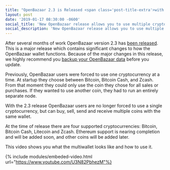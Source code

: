 ```yaml
---
title: "OpenBazaar 2.3 is Released <span class='post-title-extra'>with New Multiwallet Feature</span>"
layout: post
date: '2019-01-17 08:30:00 -0600'
social_title: 'New OpenBazaar release allows you to use multiple cryptocurrencies'
social_description: 'New OpenBazaar release allows you to use multiple cryptocurrencies in peer-to-peer marketplace'
---
```


After several months of work OpenBazaar version 2.3 has [been released](https://github.com/OpenBazaar/openbazaar-desktop/releases). This is a major release which contains significant changes to how the OpenBazaar wallet functions. Because of the major changes in this release, we highly recommend you [backup your OpenBazaar data](https://openbazaar.zendesk.com/hc/en-us/articles/115002761312-How-do-I-backup-my-store-) before you update.

Previously, OpenBazaar users were forced to use one cryptocurrency at a time. At startup they choose between Bitcoin, Bitcoin Cash, and Zcash. From that moment they could only use the coin they chose for all sales or purchases. If they wanted to use another coin, they had to run an entirely separate node.

With the 2.3 release OpenBazaar users are no longer forced to use a single cryptocurrency, but can buy, sell, send and receive multiple coins with the same wallet.

At the time of release there are four supported cryptocurrencies: Bitcoin, Bitcoin Cash, Litecoin and Zcash. Ethereum support is nearing completion and will be added soon, and other coins will be added later.

This video shows you what the multiwallet looks like and how to use it.

{% include modules/embeded-video.html url="https://www.youtube.com/U3N82PbhezM"%}




